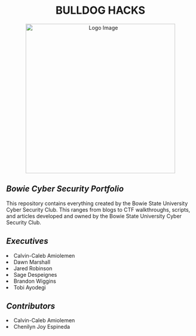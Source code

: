<h1 align="center">BULLDOG HACKS</h1>

<p align="center">
  <img src="https://github.com/user-attachments/assets/c2251d29-40c6-45f4-af5c-0d46f5f04a10" alt="Logo Image" width="400" />
</p>

<h2 align="left"><i>Bowie Cyber Security Portfolio</i></h3>
This repository contains everything created by the Bowie State University Cyber Security Club. This ranges from blogs to CTF walkthroughs, scripts, and articles developed and owned by the Bowie State University Cyber Security Club.

<h2 align="left"><i>Executives</i></h3>
<li>Calvin-Caleb Amiolemen</li>
<li>Dawn Marshall</li>
<li>Jared Robinson</li>
<li>Sage Despeignes</li>
<li>Brandon Wiggins</li>
<li>Tobi Ayodegi</li>

<h2 align="left"><i>Contributors</i></h3>
<li>Calvin-Caleb Amiolemen</li>
<li>Chenilyn Joy Espineda</li>
